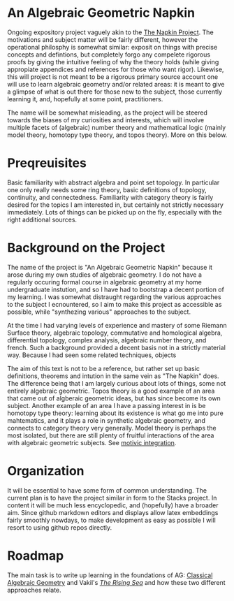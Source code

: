 # An Algebraic Geometric Napkin
Ongoing expository project vaguely akin to the [The Napkin Project](https://web.evanchen.cc/napkin.html). The motivations and subject matter will be fairly different, however the operational philosphy is somewhat similar: exposit on things with precise concepts and defintions, but completely forgo any compelete rigorous proofs by giving the intuitive feeling of why the theory holds (while giving appropiate appendices and references for those who want rigor). Likewise, this will project is not meant to be a rigorous primary source account one will use to learn algebraic geometry and/or related areas: it is meant to give a glimpse of what is out there for those new to the subject, those currently learning it, and, hopefully at some point, practitioners. 

The name will be somewhat misleading, as the project will be steered towards the biases of my curiosities and interests, which will involve multiple facets of (algebraic) number theory and mathematical logic (mainly model theory, homotopy type theory, and topos theory). More on this below. 

# Preqreuisites
Basic familiarity with abstract algebra and point set topology. In particular one only really needs some ring theory, basic definitions of topology, continuity, and connectedness. Familiarity with category theory is fairly desired for the topics I am interested in, but certainly not strictly necessary immediately. Lots of things can be picked up on the fly, especially with the right additional sources. 

# Background on the Project

The name of the project is "An Algebraic Geometric Napkin" because it arose during my own studies of algebraic geometry. I do not have a regularly occuring formal course in algebraic geometry at my home undergraduate instution, and so I have had to bootstrap a decent portion of my learning. I was somewhat distraught regarding the various approaches to the subject I ecnountered, so I aim to make this project as accessible as possible, while "synthezing various" approaches to the subject. 

At the time I had varying levels of experience and mastery of some Riemann Surface theory, algebraic topology, commutative and homological algebra, differential topology, complex analysis, algebraic number theory, and french. Such a background provided a decent basis not in a strictly material way. Because I had seen some related techniques, objects 

The aim of this text is not to be a reference, but rather set up basic definitions, theorems and intution in the same vein as "The Napkin" does. The difference being that I am largely curious about lots of things, some not entirely algebraic geometric. Topos theory is a good example of an area that came out of algberaic geometric ideas, but has since become its own subject. Another example of an area I have a passing interest in is be homotopy type theory: learning about its existence is what go me into pure mahtematics, and it plays a role in synthetic algebraic geometry, and connects to category theory very generally. Model theory is perhaps the most isolated, but there are still plenty of fruitful interactions of the area with algebraic geometric subjects. See [motivic integration](https://ncatlab.org/nlab/show/motivic+integration). 


# Organization
It will be essential to have some form of common understanding. The current plan is to have the project similar in form to the Stacks project. In content it will be much less encyclopedic, and (hopefully) have a broader aim. Since github markdown editors and displays allow latex embeddings fairly smoothly nowdays, to make development as easy as possible I will resort to using github repos directly. 

# Roadmap
The main task is to write up learning in the foundations of AG: [Classical Algebraic Geometry](https://mathinmoscow.org/courses/algebraic-geometry-start-up-course/) and Vakil's [*The Rising Sea*](https://math.stanford.edu/~vakil/216blog/) and how these two different approaches relate. 








